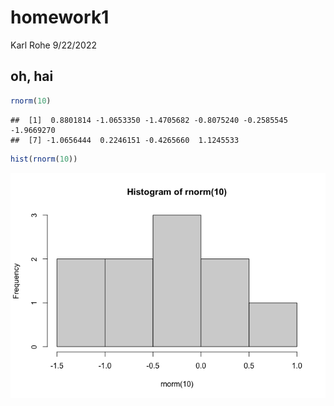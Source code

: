 homework1
================
Karl Rohe
9/22/2022

## oh, hai

``` r
rnorm(10)
```

    ##  [1]  0.8801814 -1.0653350 -1.4705682 -0.8075240 -0.2585545 -1.9669270
    ##  [7] -1.0656444  0.2246151 -0.4265660  1.1245533

``` r
hist(rnorm(10))
```

![](README_files/figure-gfm/unnamed-chunk-2-1.png)<!-- -->

